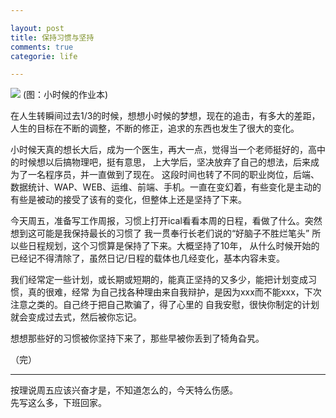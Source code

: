 ```yaml
---

layout: post
title: 保持习惯与坚持
comments: true
categorie: life

---
```


![](http://ww4.sinaimg.cn/mw690/493b785ajw1e6sb1uuxqsj20gv0ammym.jpg)
(图：小时候的作业本)

在人生转瞬间过去1/3的时候，想想小时候的梦想，现在的追击，有多大的差距，人生的目标在不断的调整，不断的修正，追求的东西也发生了很大的变化。

小时候天真的想长大后，成为一个医生，再大一点，觉得当一个老师挺好的，高中的时候想以后搞物理吧，挺有意思，
上大学后，坚决放弃了自己的想法，后来成为了一名程序员，并一直做到了现在。
这段时间也转了不同的职业岗位，后端、数据统计、WAP、WEB、运维、前端、手机。一直在变幻着，有些变化是主动的有些是被动的接受了该有的变化，但整体上还是坚持了下来。

今天周五，准备写工作周报，习惯上打开ical看看本周的日程，看做了什么。突然想到这可能是我保持最长的习惯了
我一贯奉行长老们说的“好脑子不胜烂笔头” 所以些日程规划，这个习惯算是保持了下来。大概坚持了10年，
从什么时候开始的已经记不得清除了，虽然日记/日程的载体也几经变化，基本内容未变。

我们经常定一些计划，或长期或短期的，能真正坚持的又多少，能把计划变成习惯，真的很难，经常
为自己找各种理由来自我辩护，是因为xxx而不能xxx，下次注意之类的。自己终于把自己欺骗了，得了心里的
自我安慰，很快你制定的计划就会变成过去式，然后被你忘记。

想想那些好的习惯被你坚持下来了，那些早被你丢到了犄角旮旯。

（完）

--------------------
按理说周五应该兴奋才是，不知道怎么的，今天特么伤感。<br />
先写这么多，下班回家。


